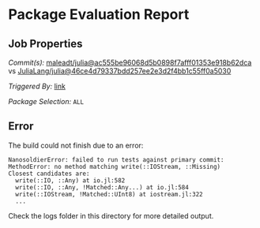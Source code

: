 # Package Evaluation Report

## Job Properties

*Commit(s):* [maleadt/julia@ac555be96068d5b0898f7afff01353e918b62dca](https://github.com/maleadt/julia/commit/ac555be96068d5b0898f7afff01353e918b62dca) vs [JuliaLang/julia@46ce4d79337bdd257ee2e3d2f4bb1c55ff0a5030](https://github.com/JuliaLang/julia/commit/46ce4d79337bdd257ee2e3d2f4bb1c55ff0a5030)

*Triggered By:* [link](https://github.com/maleadt/julia/commit/ac555be96068d5b0898f7afff01353e918b62dca#commitcomment-36262530)

*Package Selection:* `ALL`

## Error

The build could not finish due to an error:

```
NanosoldierError: failed to run tests against primary commit: MethodError: no method matching write(::IOStream, ::Missing)
Closest candidates are:
  write(::IO, ::Any) at io.jl:582
  write(::IO, ::Any, !Matched::Any...) at io.jl:584
  write(::IOStream, !Matched::UInt8) at iostream.jl:322
  ...
```

Check the logs folder in this directory for more detailed output.

